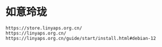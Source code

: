 # 如意玲珑

    https://store.linyaps.org.cn/
    https://linyaps.org.cn/
    https://linyaps.org.cn/guide/start/install.html#debian-12
